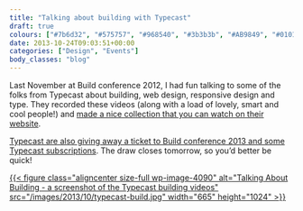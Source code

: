 ```yaml
---
title: "Talking about building with Typecast"
draft: true
colours: ["#7b6d32", "#575757", "#968540", "#3b3b3b", "#AB9849", "#010101", "#ffffff"]
date: 2013-10-24T09:03:51+00:00
categories: ["Design", "Events"]
body_classes: "blog"
---
```


Last November at Build conference 2012, I had fun talking to some of the folks from Typecast about building, web design, responsive design and type. They recorded these videos (along with a load of lovely, smart and cool people!) and [made a nice collection that you can watch on their website](http://typecast.com/build).

[Typecast are also giving away a ticket to Build conference 2013 and some Typecast subscriptions](http://typecast.com/build#win). The draw closes tomorrow, so you’d better be quick!

[{{< figure class="aligncenter size-full wp-image-4090" alt="Talking About Building - a screenshot of the Typecast building videos" src="/images/2013/10/typecast-build.jpg" width="665" height="1024" >}}](http://typecast.com/build)

	